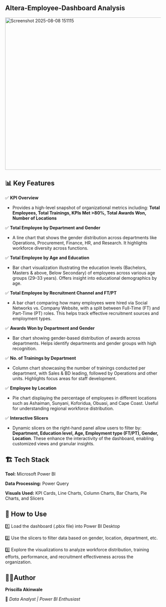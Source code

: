 ## Altera-Employee-Dashboard Analysis

<img width="880" height="493" alt="Screenshot 2025-08-08 151115" src="https://github.com/user-attachments/assets/621a2949-5033-4962-ba1b-b23943afcf35" />


## 📊 Key Features

✅ **KPI Overview**

- Provides a high-level snapshot of organizational metrics including: **Total Employees, Total Trainings, KPIs Met >80%, Total Awards Won, Number of Locations**

✅ **Total Employee by Department and Gender**

- A line chart that shows the gender distribution across departments like Operations, Procurement, Finance, HR, and Research. It highlights workforce diversity across functions.

✅ **Total Employee by Age and Education**

- Bar chart visualization illustrating the education levels (Bachelors, Masters & above, Below Secondary) of employees across various age groups (29–33 years). Offers insight into educational demographics by age.

✅ **Total Employee by Recruitment Channel and FT/PT**

- A bar chart comparing how many employees were hired via Social Networks vs. Company Website, with a split between Full-Time (FT) and Part-Time (PT) roles. This helps track effective recruitment sources and employment types.

✅ **Awards Won by Department and Gender**

- Bar chart showing gender-based distribution of awards across departments. Helps identify departments and gender groups with high recognition.

✅ **No. of Trainings by Department**

- Column chart showcasing the number of trainings conducted per department, with Sales & BD leading, followed by Operations and other units. Highlights focus areas for staff development.

✅ **Employee by Location**

- Pie chart displaying the percentage of employees in different locations such as Ashaiman, Sunyani, Koforidua, Obuasi, and Cape 
Coast. Useful for understanding regional workforce distribution.

✅ **Interactive Slicers**

- Dynamic slicers on the right-hand panel allow users to filter by: **Department, Education level, Age, Employment type (FT/PT), Gender, Location**.  These enhance the interactivity of the dashboard, enabling customized views and granular insights.

## 🏗️ Tech Stack

**Tool:** Microsoft Power BI

**Data Processing:** Power Query

**Visuals Used:** KPI Cards, Line Charts, Column Charts, Bar Charts, Pie Charts, and Slicers

## 🚀 How to Use

1️⃣ Load the dashboard (.pbix file) into Power BI Desktop

2️⃣ Use the slicers to filter data based on gender, location, department, etc.

3️⃣ Explore the visualizations to analyze workforce distribution, training efforts, performance, and recruitment effectiveness across the organization.

## 👩‍💻Author

**Priscilla Akinwale**

📌 *Data Analyst | Power BI Enthusiast*
